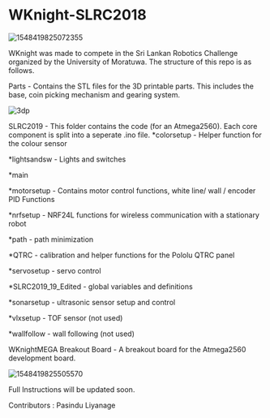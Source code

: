 # WKnight-SLRC2018

![1548419825072355](https://user-images.githubusercontent.com/20635670/51747364-3ae64780-20cf-11e9-8cfd-2c1b6907573e.jpg)


WKnight was made to compete in the Sri Lankan Robotics Challenge organized by the University of Moratuwa. 
The structure of this repo is as follows.

Parts - Contains the STL files for the 3D printable parts. This includes the base, coin picking mechanism and gearing system.


![3dp](https://user-images.githubusercontent.com/20635670/51748099-6407d780-20d1-11e9-87e5-ea295178b698.jpg)


SLRC2019 - This folder contains the code (for an Atmega2560). Each core component is split into a seperate .ino file. 
*colorsetup - Helper function for the colour sensor

*lightsandsw - Lights and switches

*main

*motorsetup - Contains motor control functions, white line/ wall / encoder PID Functions

*nrfsetup - NRF24L functions for wireless communication with a stationary robot

*path - path minimization

*QTRC - calibration and helper functions for the Pololu QTRC panel

*servosetup - servo control

*SLRC2019_19_Edited - global variables and definitions

*sonarsetup - ultrasonic sensor setup and control

*vlxsetup - TOF sensor (not used)

*wallfollow - wall following (not used)



WKnightMEGA Breakout Board - A breakout board for the Atmega2560 development board.


![1548419825505570](https://user-images.githubusercontent.com/20635670/51747911-cd3b1b00-20d0-11e9-85c0-6088132c5a65.jpg)


Full Instructions will be updated soon.



Contributors : Pasindu Liyanage
